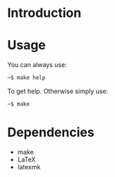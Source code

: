 # Introduction


# Usage

You can always use:

```sh
~$ make help
```

To get help. 
Otherwise simply use:

```sh
~$ make
```

# Dependencies

- make
- LaTeX
- latexmk
